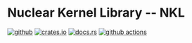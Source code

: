 # Nuclear Kernel Library -- NKL

[<img alt="github" src="https://img.shields.io/badge/github-nkl-2e2459?style=for-the-badge&logo=github">](https://github.com/nkl-org/nkl)
[<img alt="crates.io" src="https://img.shields.io/crates/v/nkl.svg?style=for-the-badge&color=ffc832&logo=rust">](https://crates.io/crates/nkl)
[<img alt="docs.rs" src="https://img.shields.io/badge/docs.rs-nkl-a72145?style=for-the-badge&logo=docs.rs">](https://docs.rs/nkl)
[<img alt="github actions" src="https://img.shields.io/github/workflow/status/nkl-org/nkl/default?color=0b7261&label=Actions&logo=GitHub%20Actions&logoColor=white&style=for-the-badge">](https://github.com/nkl-org/nkl/actions/workflows/default.yaml)
